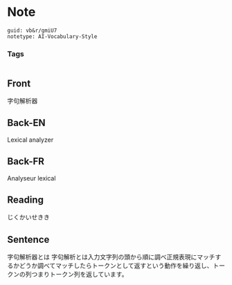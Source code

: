 # Note
```
guid: vb&r/gmiU7
notetype: AI-Vocabulary-Style
```

### Tags
```
```

## Front
字句解析器

## Back-EN
Lexical analyzer

## Back-FR
Analyseur lexical

## Reading
じくかいせきき

## Sentence
字句解析器とは 字句解析とは入力文字列の頭から順に調べ正規表現にマッチするかどうか調べてマッチしたらトークンとして返すという動作を繰り返し、トークンの列つまりトークン列を返しています。
